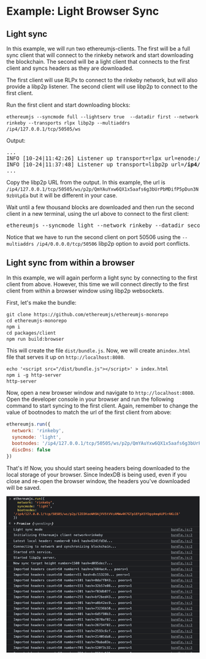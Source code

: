 # Example: Light Browser Sync

## Light sync 

In this example, we will run two ethereumjs-clients. The first will be a full sync client that
will connect to the rinkeby network and start downloading the blockchain. The second will be a
light client that connects to the first client and syncs headers as they are downloaded.

The first client will use RLPx to connect to the rinkeby network, but will also provide a libp2p
listener. The second client will use libp2p to connect to the first client.

Run the first client and start downloading blocks:

```
ethereumjs --syncmode full --lightserv true  --datadir first --network rinkeby --transports rlpx libp2p --multiaddrs /ip4/127.0.0.1/tcp/50505/ws
```

Output:

<pre>
...
INFO [10-24|11:42:26] Listener up transport=rlpx url=enode://1c3a3d70e9fb7c274355b7ffbbb34465576ecec7ab275947fd4bdc7ddcd19320dfb61b210cbacc0702011aea6971204d4309cf9cc1856fce4887145962281907@[::]:30303
INFO [10-24|11:37:48] Listener up transport=libp2p url=<b>/ip4/127.0.0.1/tcp/50505/ws/p2p/QmYAuYxw6QX1x5aafs6g3bUrPbMDifP5pDun3N9zbVLpEa</b>
...
</pre>

Copy the libp2p URL from the output. In this example, the url is `/ip4/127.0.0.1/tcp/50505/ws/p2p/QmYAuYxw6QX1x5aafs6g3bUrPbMDifP5pDun3N9zbVLpEa` but it will be different in your case.

Wait until a few thousand blocks are downloaded and then run the second client in a new terminal, using the url above to connect to the first client:

<pre>
ethereumjs --syncmode light --network rinkeby --datadir second --transports libp2p --multiaddrs /ip4/0.0.0.0/tcp/50506 --bootnodes=<b>/ip4/127.0.0.1/tcp/50505/ws/p2p/QmYAuYxw6QX1x5aafs6g3bUrPbMDifP5pDun3N9zbVLpEa</b>
</pre>

Notice that we have to run the second client on port 50506 using the `--multiaddrs /ip4/0.0.0.0/tcp/50506` libp2p option to avoid port conflicts.

## Light sync from within a browser

In this example, we will again perform a light sync by connecting to the first client from above. However, this time we will connect directly to the first client from within a browser window using libp2p websockets.

First, let's make the bundle:

```
git clone https://github.com/ethereumjs/ethereumjs-monorepo
cd ethereumjs-monorepo
npm i
cd packages/client
npm run build:browser
```

This will create the file `dist/bundle.js`. Now, we will create an`index.html` file that serves it up on `http://localhost:8080`.

```
echo '<script src="/dist/bundle.js"></script>' > index.html
npm i -g http-server
http-server
```

Now, open a new browser window and navigate to `http://localhost:8080`. Open the developer console in your browser and run the following command to start syncing to the first client. Again, remember to change the value of bootnodes to match the url of the first client from above:

```js
ethereumjs.run({
  network: 'rinkeby',
  syncmode: 'light',
  bootnodes: '/ip4/127.0.0.1/tcp/50505/ws/p2p/QmYAuYxw6QX1x5aafs6g3bUrPbMDifP5pDun3N9zbVLpEa',
  discDns: false
})
```

That's it! Now, you should start seeing headers being downloaded to the local storage of your browser. Since IndexDB is being used, even if you close and re-open the browser window, the headers you've downloaded will be saved.

![EthereumJS Client Libp2p Browser Syncing](./browser_sync.png?raw=true)